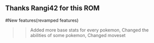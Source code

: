 ## Thanks Rangi42 for this ROM 
#New features(revamped features)
>> Added more base stats for every pokemon,
>> Changed the abilities of some pokemon,
>> Changed moveset


